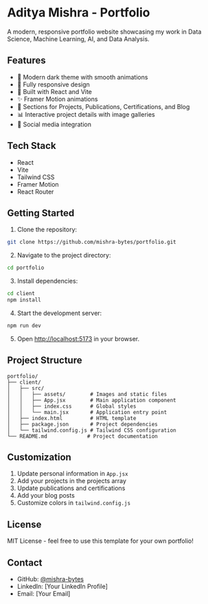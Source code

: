 # Aditya Mishra - Portfolio

A modern, responsive portfolio website showcasing my work in Data Science, Machine Learning, AI, and Data Analysis.

## Features

- 🎨 Modern dark theme with smooth animations
- 📱 Fully responsive design
- 🚀 Built with React and Vite
- ✨ Framer Motion animations
- 🎯 Sections for Projects, Publications, Certifications, and Blog
- 📊 Interactive project details with image galleries
- 🔗 Social media integration

## Tech Stack

- React
- Vite
- Tailwind CSS
- Framer Motion
- React Router

## Getting Started

1. Clone the repository:
```bash
git clone https://github.com/mishra-bytes/portfolio.git
```

2. Navigate to the project directory:
```bash
cd portfolio
```

3. Install dependencies:
```bash
cd client
npm install
```

4. Start the development server:
```bash
npm run dev
```

5. Open [http://localhost:5173](http://localhost:5173) in your browser.

## Project Structure

```
portfolio/
├── client/
│   ├── src/
│   │   ├── assets/        # Images and static files
│   │   ├── App.jsx        # Main application component
│   │   ├── index.css      # Global styles
│   │   └── main.jsx       # Application entry point
│   ├── index.html         # HTML template
│   ├── package.json       # Project dependencies
│   └── tailwind.config.js # Tailwind CSS configuration
└── README.md             # Project documentation
```

## Customization

1. Update personal information in `App.jsx`
2. Add your projects in the projects array
3. Update publications and certifications
4. Add your blog posts
5. Customize colors in `tailwind.config.js`

## License

MIT License - feel free to use this template for your own portfolio!

## Contact

- GitHub: [@mishra-bytes](https://github.com/mishra-bytes)
- LinkedIn: [Your LinkedIn Profile]
- Email: [Your Email] 